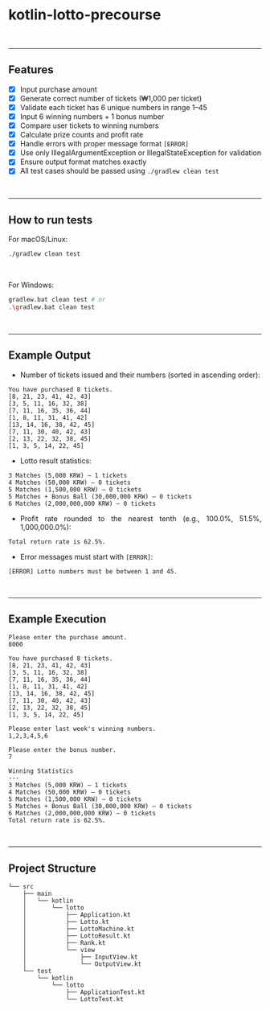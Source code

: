 <div align = "justify">

# kotlin-lotto-precourse


<br>

---

## Features

- [x] Input purchase amount
- [x] Generate correct number of tickets (₩1,000 per ticket)
- [x] Validate each ticket has 6 unique numbers in range 1–45
- [x] Input 6 winning numbers + 1 bonus number
- [x] Compare user tickets to winning numbers
- [x] Calculate prize counts and profit rate
- [x] Handle errors with proper message format `[ERROR]`
- [x] Use only IllegalArgumentException or IllegalStateException for validation
- [x] Ensure output format matches exactly
- [x] All test cases should be passed using `./gradlew clean test`

<br>

---

## How to run tests

For macOS/Linux:
```bash
./gradlew clean test
```

<br>

For Windows:
```bash
gradlew.bat clean test # or
.\gradlew.bat clean test
```

<br>

---

## Example Output

- Number of tickets issued and their numbers (sorted in ascending order):
```
You have purchased 8 tickets.
[8, 21, 23, 41, 42, 43]
[3, 5, 11, 16, 32, 38]
[7, 11, 16, 35, 36, 44]
[1, 8, 11, 31, 41, 42]
[13, 14, 16, 38, 42, 45]
[7, 11, 30, 40, 42, 43]
[2, 13, 22, 32, 38, 45]
[1, 3, 5, 14, 22, 45]
```

- Lotto result statistics:
```
3 Matches (5,000 KRW) – 1 tickets
4 Matches (50,000 KRW) – 0 tickets
5 Matches (1,500,000 KRW) – 0 tickets
5 Matches + Bonus Ball (30,000,000 KRW) – 0 tickets
6 Matches (2,000,000,000 KRW) – 0 tickets
```

- Profit rate rounded to the nearest tenth (e.g., 100.0%, 51.5%, 1,000,000.0%):
```
Total return rate is 62.5%.
```

- Error messages must start with `[ERROR]`:
```
[ERROR] Lotto numbers must be between 1 and 45.
```

<br>

---

## Example Execution

```
Please enter the purchase amount.
8000

You have purchased 8 tickets.
[8, 21, 23, 41, 42, 43] 
[3, 5, 11, 16, 32, 38] 
[7, 11, 16, 35, 36, 44] 
[1, 8, 11, 31, 41, 42] 
[13, 14, 16, 38, 42, 45] 
[7, 11, 30, 40, 42, 43] 
[2, 13, 22, 32, 38, 45] 
[1, 3, 5, 14, 22, 45]

Please enter last week's winning numbers.
1,2,3,4,5,6

Please enter the bonus number.
7

Winning Statistics
---
3 Matches (5,000 KRW) – 1 tickets
4 Matches (50,000 KRW) – 0 tickets
5 Matches (1,500,000 KRW) – 0 tickets
5 Matches + Bonus Ball (30,000,000 KRW) – 0 tickets
6 Matches (2,000,000,000 KRW) – 0 tickets
Total return rate is 62.5%.
```

<br>

---

## Project Structure

```
└── src
    ├── main
    │   └── kotlin
    │       └── lotto
    │           ├── Application.kt
    │           ├── Lotto.kt
    │           ├── LottoMachine.kt
    │           ├── LottoResult.kt
    │           ├── Rank.kt
    │           └── view
    │               ├── InputView.kt
    │               └── OutputView.kt
    └── test
        └── kotlin
            └── lotto
                ├── ApplicationTest.kt
                └── LottoTest.kt
```

<br>

</div>